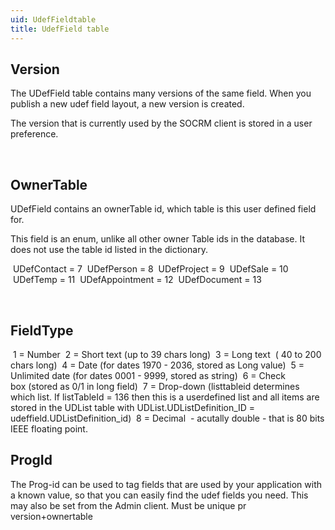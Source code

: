 ```yaml
---
uid: UdefFieldtable
title: UdefField table
---
```


Version
-------

The UDefField table contains many versions of the same field. When you publish a new udef field layout, a new version is created.

The version that is currently used by the SOCRM client is stored in a user preference.

 

OwnerTable
----------

UDefField contains an ownerTable id, which table is this user defined field for.

This field is an enum, unlike all other owner Table ids in the database. It does not use the table id listed in the dictionary.

 UDefContact = 7
 UDefPerson = 8
 UDefProject = 9
 UDefSale = 10
 UDefTemp = 11
 UDefAppointment = 12
 UDefDocument = 13

 

FieldType
---------

 1 = Number
 2 = Short text (up to 39 chars long)
 3 = Long text  ( 40 to 200 chars long)
 4 = Date (for dates 1970 - 2036, stored as Long value)
 5 = Unlimited date (for dates 0001 - 9999, stored as string)
 6 = Check box (stored as 0/1 in long field)
 7 = Drop-down (listtableid determines which list. If listTableId = 136 then this is a userdefined list and all items are stored in the UDList table with UDList.UDListDefinition\_ID = udeffield.UDListDefinition\_id)
 8 = Decimal  - acutally double - that is 80 bits IEEE floating point.

ProgId
------

The Prog-id can be used to tag fields that are used by your application with a known value, so that you can easily find the udef fields you need. This may also be set from the Admin client. Must be unique pr version+ownertable